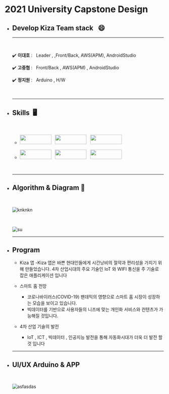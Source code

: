 <!-- Heading -->
# 2021 University Capstone Design 

<!-- Heading -->
<!-- Bullet list -->
* ## Develop **Kiza** Team stack &nbsp; 😄
  ---
  <!-- BUllet list -->
  <br>

  ✔️ **이대호** : &nbsp; Leader , ,Front/Back, AWS(APM), AndroidStudio
  
  ✔️ **고중협** : &nbsp; Front/Back , AWS(APM) , AndroidStudio

  ✔️ **정지원** : &nbsp; Arduino , H/W  

  <br>
  <hr>
* ## **Skills** &nbsp;🖥️  
    <br>
    <!-- BUllet list -->

  -  <img src="https://img.shields.io/badge/Android-3DDC84?style=flat-square&logo=Android&logoColor=white" width= "100" height="30"/> &nbsp;  <img src="https://img.shields.io/badge/Amazon AWS-232F3E?style=flat-square&logo=Amazon AWS&logoColor=white" width= "100" height="30"/> &nbsp;
 <img src="https://img.shields.io/badge/Apache-D22128?style=flat-square&logo=Apache&logoColor=white" width= "100" height="30"/> &nbsp;

  -  <img src="https://img.shields.io/badge/PHP-777BB4?style=flat-square&logo=PHP&logoColor=white" width= "100" height="30"/> &nbsp;
    <img src="https://img.shields.io/badge/MySQL-4479A1?style=flat-square&logo=MySQL&logoColor=white" width= "100" height="30"/> &nbsp;
     <img src="https://img.shields.io/badge/Arduino-80979D?style=flat-square&logo=Arduino&logoColor=white" width= "100" height="30"/> &nbsp;

  <br> 
    <hr>
    
    <!-- Bullet list -->
* ## **Algorithm & Diagram**  📄          
  <br>

     ![knknkn](https://user-images.githubusercontent.com/80689135/147905078-df13c9cf-c066-42fc-a89f-5023ab9b79d2.png)
     
     <br>

     ![su](https://user-images.githubusercontent.com/80689135/147906090-dd82f943-d2ff-4333-b6ba-be212412da7c.png)

    <hr>

<!-- Bullet list -->

* ## **Program**

    - Kiza 앱
	-Kiza 앱은 바쁜 현대인들에게 시간낭비의 절약과 편리성을 가지기 위해 만들었습니다. 
	4차 산업시대의 주요 기술인 IoT 와 WIFI 통신을 주 기술로 잡은 애플리케이션 입니다  

  - 스마트 홈 전망
	- 코로나바이러스(COVID-19) 팬데믹의 영향으로 스마트 홈 시장이 성장하는 모습을 보이고 	  있습니다. 
	- 빅데이터를 기반으로 사용자들의 니즈에 맞는 개인화 서비스와 컨텐츠가 가능해질 것입니다.
  - 4차 산업 기술의 발전
	- IoT , ICT , 빅데이터 , 인공지능 발전을 통해 자동화시대가 더욱 더 발전 할 것 입니다

  ---

* ## **UI/UX Arduino & APP**
  <br>
  <!-- Bullet list -->  

     ![asfasdas](https://user-images.githubusercontent.com/80689135/148725532-6120405a-4091-4e59-a74d-41215f88a9c1.png)

